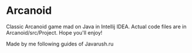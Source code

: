 # Arcanoid
Classic Arcanoid game mad on Java in Intellij IDEA. Actual code files are in Arcanoid/src/Project.
Hope you'll enjoy!

Made by me following guides of Javarush.ru
